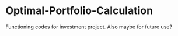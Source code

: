 # Optimal-Portfolio-Calculation
Functioning codes for investment project. Also maybe for future use?
